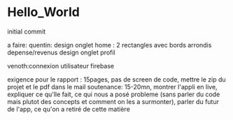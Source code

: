 # Hello_World
initial commit

a faire:
quentin:
design onglet home : 2 rectangles avec bords arrondis depense/revenus
design onglet profil

venoth:connexion utilisateur firebase

exigence pour le rapport : 15pages, pas de screen de code, mettre le zip du projet et le pdf dans le mail
soutenance: 15-20mn, montrer l'appli en live, expliquer ce qu'lle fait, ce qui nous a posé probleme (sans parler du code mais plutot des concepts et comment on les a surmonter), parler du futur de l'app, ce qu'on a retiré de cette matière
